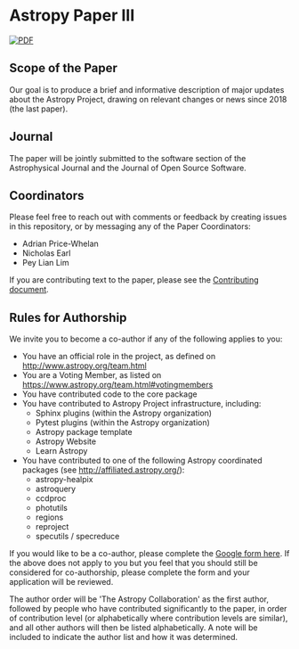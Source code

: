 Astropy Paper III
=================

[![PDF](https://img.shields.io/badge/latex-PDF-blueviolet.svg?style=flat)](https://github.com/astropy/astropy-v5.0-paper/blob/gh-pages/astropy-paper-3.pdf)


Scope of the Paper
------------------

Our goal is to produce a brief and informative description of major updates
about the Astropy Project, drawing on relevant changes or news since 2018 (the
last paper).


Journal
-------

The paper will be jointly submitted to the software section of the
Astrophysical Journal and the Journal of Open Source Software.


Coordinators
------------

Please feel free to reach out with comments or feedback by creating issues in
this repository, or by messaging any of the Paper Coordinators:

- Adrian Price-Whelan
- Nicholas Earl
- Pey Lian Lim

If you are contributing text to the paper, please see the [Contributing
document](https://github.com/astropy/astropy-v5.0-paper/blob/main/CONTRIBUTING.md).


Rules for Authorship
--------------------

We invite you to become a co-author if any of the following applies to you:

   - You have an official role in the project, as defined on http://www.astropy.org/team.html
   - You are a Voting Member, as listed on https://www.astropy.org/team.html#votingmembers
   - You have contributed code to the core package
   - You have contributed to Astropy Project infrastructure, including:
      - Sphinx plugins (within the Astropy organization)
      - Pytest plugins (within the Astropy organization)
      - Astropy package template
      - Astropy Website
      - Learn Astropy
   - You have contributed to one of the following Astropy coordinated packages (see http://affiliated.astropy.org/):
      - astropy-healpix
      - astroquery
      - ccdproc
      - photutils
      - regions
      - reproject
      - specutils / specreduce

If you would like to be a co-author, please complete the [Google form
here](https://forms.gle/M93XBNaGbPqoncuE8). If the above does not apply to you
but you feel that you should still be considered for co-authorship, please
complete the form and your application will be reviewed.

The author order will be 'The Astropy Collaboration' as the first author,
followed by people who have contributed significantly to the paper, in order of
contribution level (or alphabetically where contribution levels are similar),
and all other authors will then be listed alphabetically. A note will be
included to indicate the author list and how it was determined.
